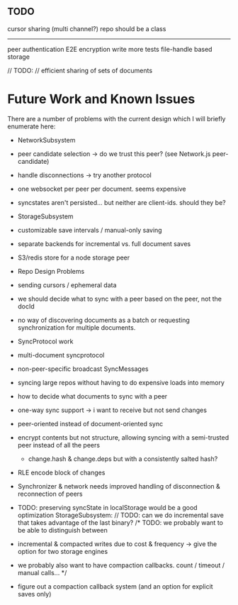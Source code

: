 TODO
-----
cursor sharing (multi channel?)
repo should be a class

----------
peer authentication
E2E encryption
write more tests
file-handle based storage

// TODO:
// efficient sharing of sets of documents
# Future Work and Known Issues

There are a number of problems with the current design which I will briefly enumerate here:
 * NetworkSubsystem
  * peer candidate selection -> do we trust this peer? (see Network.js peer-candidate)
  * handle disconnections -> try another protocol
  * one websocket per peer per document. seems expensive
  * syncstates aren't persisted... but neither are client-ids. should they be?
 * StorageSubsystem
  * customizable save intervals / manual-only saving
  * separate backends for incremental vs. full document saves
  * S3/redis store for a node storage peer 

* Repo Design Problems
 * sending cursors / ephemeral data
 * we should decide what to sync with a peer based on the peer, not the docId
 * no way of discovering documents as a batch or requesting synchronization for multiple documents.

* SyncProtocol work
 * multi-document syncprotocol
 * non-peer-specific broadcast SyncMessages
 * syncing large repos without having to do expensive loads into memory
 * how to decide what documents to sync with a peer
 * one-way sync support -> i want to receive but not send changes
 * peer-oriented instead of document-oriented sync
 * encrypt contents but not structure, allowing syncing with a semi-trusted peer instead of all the peers
    * change.hash & change.deps but with a consistently salted hash?
 * RLE encode block of changes

* Synchronizer & network needs improved handling of disconnection & reconnection of peers
* TODO: preserving syncState in localStorage would be a good optimization
StorageSubsystem:
    // TODO: can we do incremental save that takes advantage of the last binary?
/* TODO: we probably want to be able to distinguish between
 * incremental & compacted writes due to cost & frequency -> give the option for two storage engines
 * we probably also want to have compaction callbacks. count / timeout / manual calls...
 */
* figure out a compaction callback system (and an option for explicit saves only)
